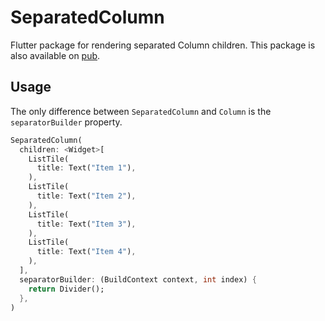 # SeparatedColumn

Flutter package for rendering separated Column children.
This package is also available on [pub](https://pub.dartlang.org/packages/separated_column).

## Usage

The only difference between `SeparatedColumn` and `Column` is the `separatorBuilder` property.

```dart
SeparatedColumn(
  children: <Widget>[
    ListTile(
      title: Text("Item 1"),
    ),
    ListTile(
      title: Text("Item 2"),
    ),
    ListTile(
      title: Text("Item 3"),
    ),
    ListTile(
      title: Text("Item 4"),
    ),
  ],
  separatorBuilder: (BuildContext context, int index) {
    return Divider();
  },
)
```
